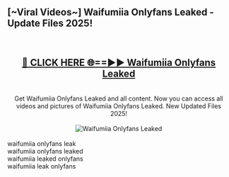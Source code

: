 <h2>[~Viral Videos~] Waifumiia Onlyfans Leaked - Update Files 2025!</h2>
<br>
<div align="center">
<h2><a href="https://betterlinks.top/A2PfLJ" rel="nofollow">🔴 CLICK HERE 🌐==►► Waifumiia Onlyfans Leaked</a></h2>
<br>
Get Waifumiia Onlyfans Leaked and all content. Now you can access all videos and pictures of Waifumiia Onlyfans Leaked. New Updated Files 2025!
<br>
<br>
<a href="https://betterlinks.top/A2PfLJ" rel="nofollow" data-target="animated-image.originalLink"><img src="https://i.ibb.co.com/WyWwxjT/player-gif2.gif" alt="Waifumiia Onlyfans Leaked" style="max-width: 100%; display: inline-block;" data-target="animated-image.originalImage"></a>
</div>
<br>
waifumiia onlyfans leak<br>
waifumiia onlyfans leaked<br>
waifumiia leaked onlyfans<br>
waifumiia leak onlyfans